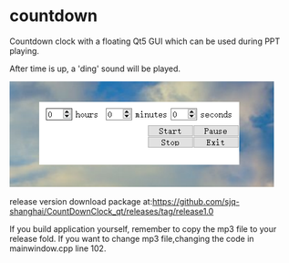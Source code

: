 # countdown
Countdown clock with a floating Qt5 GUI which can be used during PPT playing. 

After time is up, a 'ding' sound will be played.

![Image text](https://github.com/sjq-shanghai/CountDownClock_qt/blob/main/GUI.png)

release version download package at:https://github.com/sjq-shanghai/CountDownClock_qt/releases/tag/release1.0

If you build application yourself, remember to copy the mp3 file to your release fold.
If you want to change mp3 file,changing the code in mainwindow.cpp line 102.
